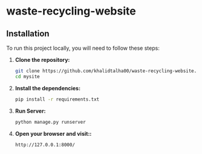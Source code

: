 # waste-recycling-website

## Installation

To run this project locally, you will need to follow these steps:

1. **Clone the repository:**

   ```bash
   git clone https://github.com/khalidtalha00/waste-recycling-website.git
   cd mysite

2. **Install the dependencies:**

   ```bash
   pip install -r requirements.txt

3. **Run Server:**

   ```bash
   python manage.py runserver

4. **Open your browser and visit::**

   ```bash
   http://127.0.0.1:8000/
